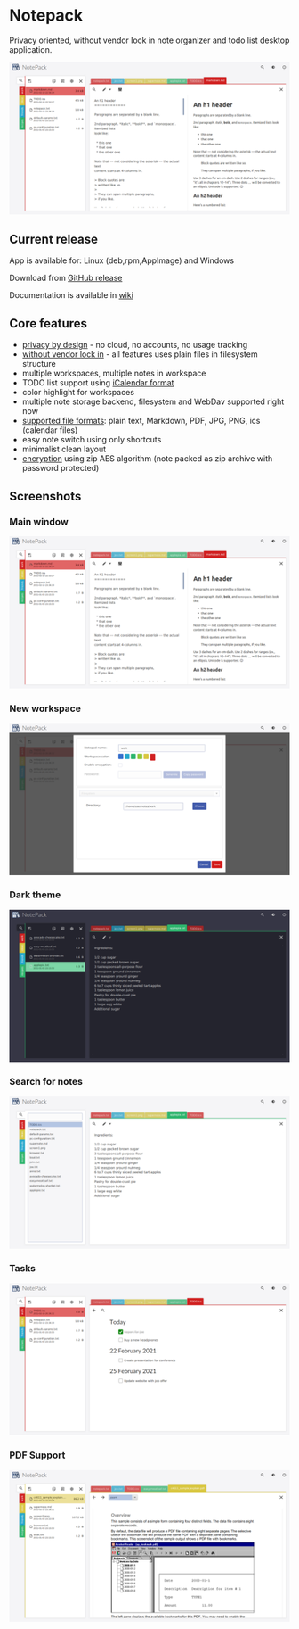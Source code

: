 # Notepack

Privacy oriented, without vendor lock in note organizer and todo list desktop application.

![Main notepack window](./gfx/markdown.png)

## Current release

App is available for: Linux (deb,rpm,AppImage) and Windows

Download from [GitHub release](https://github.com/Ogefest/Notepack/releases)

Documentation is available in [wiki](https://github.com/Ogefest/Notepack/wiki/Documentation)


## Core features

- [privacy by design](https://github.com/Ogefest/Notepack/wiki/Privacy) - no cloud, no accounts, no usage tracking
- [without vendor lock in](https://github.com/Ogefest/Notepack/wiki/No-vendor-lock-in) - all features uses plain files in filesystem structure
- multiple workspaces, multiple notes in workspace
- TODO list support using [iCalendar format](https://en.wikipedia.org/wiki/ICalendar#To-do_(VTODO))
- color highlight for workspaces
- multiple note storage backend, filesystem and WebDav supported right now
- [supported file formats](https://github.com/Ogefest/Notepack/wiki/File-type-supported): plain text, Markdown, PDF, JPG, PNG, ics (calendar files)
- easy note switch using only shortcuts
- minimalist clean layout
- [encryption](https://github.com/Ogefest/Notepack/wiki/Encryption) using zip AES algorithm (note packed as zip archive with password protected)

## Screenshots

### Main window
![Main notepack window](./gfx/markdown.png)

### New workspace
![New workspace](./gfx/create-workspace.png)


### Dark theme
![Dark theme](./gfx/dark-mode.png)

### Search for notes
![Search for notes](./gfx/search.png)

### Tasks
![Task list](./gfx/task-list.png)

### PDF Support
![PDF](./gfx/pdf.png)

